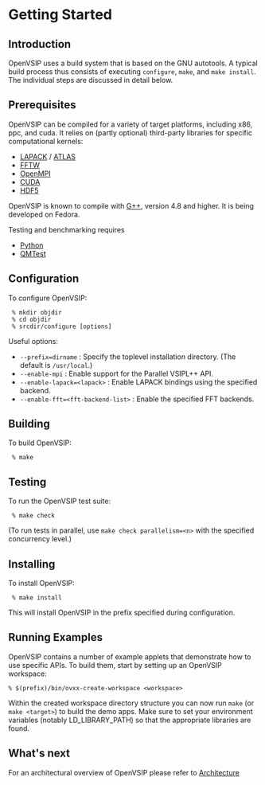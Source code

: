 Getting Started
===============

Introduction
------------

OpenVSIP uses a build system that is based on the GNU autotools. A typical build process thus consists of executing `configure`, `make`, and `make install`. The individual steps are discussed in detail below.

Prerequisites
-------------

OpenVSIP can be compiled for a variety of target platforms, including x86, ppc, and cuda. 
It relies on (partly optional) third-party libraries for specific computational kernels:

* [LAPACK](http://www.netlib.org/lapack/) / [ATLAS](http://math-atlas.sourceforge.net/)
* [FFTW](http://www.fftw.org/)
* [OpenMPI](http://www.open-mpi.org/)
* [CUDA](https://developer.nvidia.com/cuda-toolkit)
* [HDF5](http://www.hdfgroup.org/HDF5/)

OpenVSIP is known to compile with [G++](http://gcc.gnu.org/), version 4.8 and higher.
It is being developed on Fedora.

Testing and benchmarking requires

* [Python](http://python.org/)
* [QMTest](http://mentorembedded.github.io/qmtest/)

Configuration
-------------

To configure OpenVSIP:

     % mkdir objdir
     % cd objdir
     % srcdir/configure [options]

Useful options:

 * `--prefix=dirname` : Specify the toplevel installation directory.
                        (The default is `/usr/local`.)
 * `--enable-mpi` : Enable support for the Parallel VSIPL++ API.
 * `--enable-lapack=<lapack>` : Enable LAPACK bindings using the specified backend.
 * `--enable-fft=<fft-backend-list>` : Enable the specified FFT backends.


Building
--------

To build OpenVSIP:

     % make

Testing
-------

To run the OpenVSIP test suite:

     % make check

(To run tests in parallel, use `make check parallelism=<n>` 
with the specified concurrency level.)

Installing
----------

To install OpenVSIP:

     % make install

This will install OpenVSIP in the prefix specified during configuration.

Running Examples
----------------

OpenVSIP contains a number of example applets that demonstrate how to
use specific APIs. To build them, start by setting up an OpenVSIP workspace:

    % $(prefix)/bin/ovxx-create-workspace <workspace>

Within the created workspace directory structure you can now run `make` 
(or `make <target>`) to build the demo apps. Make sure to set your environment 
variables (notably LD_LIBRARY_PATH) so that the appropriate libraries are found.

What's next
-----------

For an architectural overview of OpenVSIP please refer to [Architecture](architecture.md)